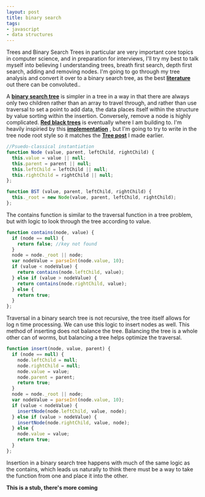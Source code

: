 ```yaml
---
layout: post
title: binary search
tags:
- javascript
- data structures
---
```


Trees and Binary Search Trees in particular are very important core topics in computer science, and in preparation for interviews, I'll try my best to talk myself into believing I understanding trees, breath first search, depth first search, adding and removing nodes. I'm going to go through my tree analysis and convert it over to a binary search tree, as the best **<a href="https://www.cs.princeton.edu/~rs/AlgsDS07/08BinarySearchTrees.pdf">literature </a>** out there can be convoluted..

A **<a href="https://en.wikipedia.org/wiki/Binary_search_tree">binary search tree</a>** is simpler in a tree in a way in that there are always only two children rather than an array to travel through, and rather than use traversal to set a point to add data, the data places itself within the structure by value sorting within the insertion. Conversely, remove a node is highly complicated. **<a href="https://en.wikipedia.org/wiki/Red%E2%80%93black_tree">Red black trees</a>** is eventually where I am building to. I'm heavily inspiried by this **<a href="https://gist.github.com/trevmex/821973" target="_blank">implementation</a>** , but I'm going to try to write in the tree node root style so it matches the **<a href="/trees" target="_blank"> Tree post</a>** I made earlier.

```javascript
//Psuedo-classical instantiation
function Node (value, parent, leftChild, rightChild) {
  this.value = value || null;
  this.parent = parent || null;
  this.leftChild = leftChild || null;
  this.rightChild = rightChild || null;
};

function BST (value, parent, leftChild, rightChild) {
  this._root = new Node(value, parent, leftChild, rightChild);
};
```
The contains function is similar to the traversal function in a tree problem, but with logic to look through the tree according to value.

```javascript
function contains(node, value) {
  if (node == null) {
    return false; //key not found
  }
  node = node._root || node;
  var nodeValue = parseInt(node.value, 10);
  if (value < nodeValue) {
    return contains(node.leftChild, value);
  } else if (value > nodeValue) {
    return contains(node.rightChild, value);
  } else {
    return true;
  }
};
```

Traversal in a binary search tree is not recursive, the tree itself allows for log n time processing. We can use this logic to insert nodes as well. This method of inserting does not balance the tree. Balancing the tree is a whole other can of worms, but balancing a tree helps optimize the traversal.

```javascript
function insert(node, value, parent) {
  if (node == null) {
    node.leftChild = null;
    node.rightChild = null;
    node.value = value;
    node.parent = parent;
    return true;
  }
  node = node._root || node;
  var nodeValue = parseInt(node.value, 10);
  if (value < nodeValue) {
    insertNode(node.leftChild, value, node);
  } else if (value > nodeValue) {
    insertNode(node.rightChild, value, node);
  } else {
    node.value = value;
    return true;
  }
};
```
Insertion in a binary search tree happens with much of the same logic as the contains, which leads us naturally to think there must be a way to take the function from one and place it into the other.

**This is a stub, there's more coming**
